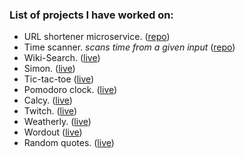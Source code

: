 ### List of projects I have worked on:
- URL shortener microservice. ([repo](https://github.com/mayankshekhar03/usm))
- Time scanner. *scans time from a given input* ([repo](https://github.com/mayankshekhar03/time-scanner))
- Wiki-Search. ([live](http://mshekhar.me/wiki-search))
- Simon. ([live](http://mshekhar.me/simon))
- Tic-tac-toe ([live](http://mshekhar.me/tic-tac-toe))
- Pomodoro clock. ([live](http://mshekhar.me/pomodo))
- Calcy. ([live](http://mshekhar.me/calcy))
- Twitch. ([live](http://mshekhar.me/twitch))
- Weatherly. ([live](http://mshekhar.me/weatherly))
- Wordout ([live](http://wordout.000webhostapp.com))
- Random quotes. ([live](http://mshekhar.me/random-pro-quotes))
